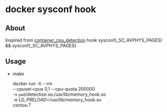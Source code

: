 # docker sysconf hook

## About

Inspired from [container_cpu_detection](https://github.com/agile6v/container_cpu_detection)
hook sysconf(_SC_AVPHYS_PAGES) && sysconf(_SC_AVPHYS_PAGES)


## Usage
* make

    docker run -ti --rm \
    --cpuset-cpus 0,1 --cpu-quota 200000 \
    -v `pwd`/detection.so:/usr/lib/memory_hook.so \
    -e LD_PRELOAD=/usr/lib/memory_hook.so \
    centos:7 


